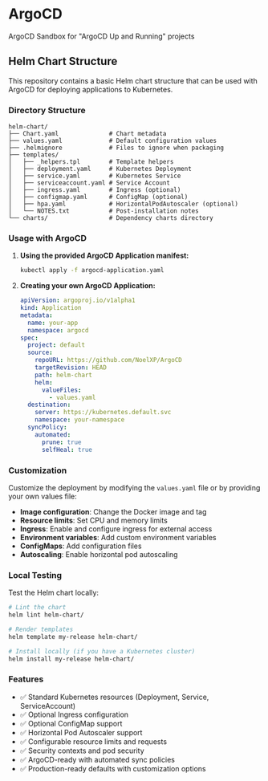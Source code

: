 # ArgoCD
ArgoCD Sandbox for "ArgoCD Up and Running" projects

## Helm Chart Structure

This repository contains a basic Helm chart structure that can be used with ArgoCD for deploying applications to Kubernetes.

### Directory Structure

```
helm-chart/
├── Chart.yaml              # Chart metadata
├── values.yaml             # Default configuration values
├── .helmignore             # Files to ignore when packaging
├── templates/
│   ├── _helpers.tpl        # Template helpers
│   ├── deployment.yaml     # Kubernetes Deployment
│   ├── service.yaml        # Kubernetes Service
│   ├── serviceaccount.yaml # Service Account
│   ├── ingress.yaml        # Ingress (optional)
│   ├── configmap.yaml      # ConfigMap (optional)
│   ├── hpa.yaml            # HorizontalPodAutoscaler (optional)
│   └── NOTES.txt           # Post-installation notes
└── charts/                 # Dependency charts directory
```

### Usage with ArgoCD

1. **Using the provided ArgoCD Application manifest:**
   ```bash
   kubectl apply -f argocd-application.yaml
   ```

2. **Creating your own ArgoCD Application:**
   ```yaml
   apiVersion: argoproj.io/v1alpha1
   kind: Application
   metadata:
     name: your-app
     namespace: argocd
   spec:
     project: default
     source:
       repoURL: https://github.com/NoelXP/ArgoCD
       targetRevision: HEAD
       path: helm-chart
       helm:
         valueFiles:
           - values.yaml
     destination:
       server: https://kubernetes.default.svc
       namespace: your-namespace
     syncPolicy:
       automated:
         prune: true
         selfHeal: true
   ```

### Customization

Customize the deployment by modifying the `values.yaml` file or by providing your own values file:

- **Image configuration**: Change the Docker image and tag
- **Resource limits**: Set CPU and memory limits
- **Ingress**: Enable and configure ingress for external access
- **Environment variables**: Add custom environment variables
- **ConfigMaps**: Add configuration files
- **Autoscaling**: Enable horizontal pod autoscaling

### Local Testing

Test the Helm chart locally:

```bash
# Lint the chart
helm lint helm-chart/

# Render templates
helm template my-release helm-chart/

# Install locally (if you have a Kubernetes cluster)
helm install my-release helm-chart/
```

### Features

- ✅ Standard Kubernetes resources (Deployment, Service, ServiceAccount)
- ✅ Optional Ingress configuration
- ✅ Optional ConfigMap support
- ✅ Horizontal Pod Autoscaler support
- ✅ Configurable resource limits and requests
- ✅ Security contexts and pod security
- ✅ ArgoCD-ready with automated sync policies
- ✅ Production-ready defaults with customization options
